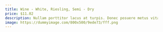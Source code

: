 ```yaml
---
title: Wine - White, Riesling, Semi - Dry
price: $11.02
description: Nullam porttitor lacus at turpis. Donec posuere metus vitae ipsum. Aliquam non mauris.
image: https://dummyimage.com/800x500/9ede73/fff.png
---
```

